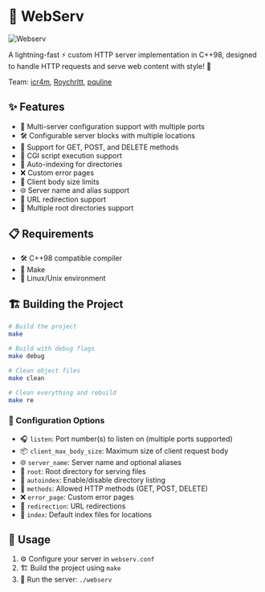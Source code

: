 # 🚀 WebServ

![Webserv](https://github.com/user-attachments/assets/a0bbd1bd-dfb1-4387-9ba9-2e4a6981bda1)

A lightning-fast ⚡ custom HTTP server implementation in C++98, designed to handle HTTP requests and serve web content with style! 🎨

Team: [icr4m](https://github.com/icr4m), [Roychrltt](https://github.com/Roychrltt), [pquline](https://github.com/pquline)

## ✨ Features

- 🎯 Multi-server configuration support with multiple ports
- 🛠️ Configurable server blocks with multiple locations
- 🔄 Support for GET, POST, and DELETE methods
- 🐍 CGI script execution support
- 📂 Auto-indexing for directories
- ❌ Custom error pages
- 📏 Client body size limits
- 🌐 Server name and alias support
- 🔀 URL redirection support
- 📁 Multiple root directories support

## 📋 Requirements

- 🛠️ C++98 compatible compiler
- 🔧 Make
- 🐧 Linux/Unix environment

## 🏗️ Building the Project

```bash
# Build the project
make

# Build with debug flags
make debug

# Clean object files
make clean

# Clean everything and rebuild
make re
```

### 🔧 Configuration Options

- 🎧 `listen`: Port number(s) to listen on (multiple ports supported)
- 📦 `client_max_body_size`: Maximum size of client request body
- 🌐 `server_name`: Server name and optional aliases
- 📁 `root`: Root directory for serving files
- 📂 `autoindex`: Enable/disable directory listing
- 🔄 `methods`: Allowed HTTP methods (GET, POST, DELETE)
- ❌ `error_page`: Custom error pages
- 🔀 `redirection`: URL redirections
- 📑 `index`: Default index files for locations

## 🚀 Usage

1. ⚙️ Configure your server in `webserv.conf`
2. 🏗️ Build the project using `make`
3. 🚀 Run the server: `./webserv`

